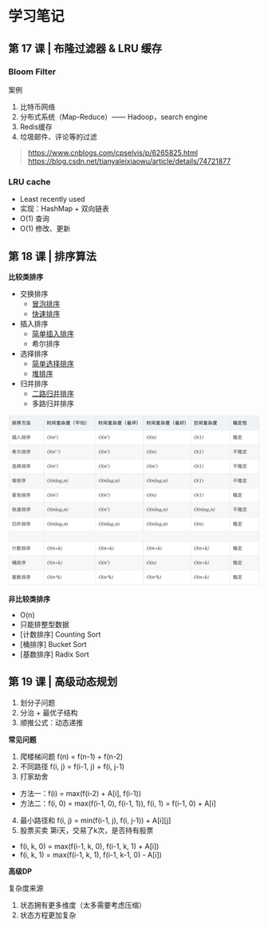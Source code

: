 # 学习笔记

## 第 17 课 | 布隆过滤器 & LRU 缓存

### Bloom Filter

案例

1. 比特币网络
2. 分布式系统（Map-Reduce）—— Hadoop，search engine
3. Redis缓存
4. 垃圾邮件、评论等的过滤

> https://www.cnblogs.com/cpselvis/p/6265825.html
> https://blog.csdn.net/tianyaleixiaowu/article/details/74721877

### LRU cache

+ Least recently used
+ 实现：HashMap + 双向链表
+ O(1) 查询
+ O(1) 修改、更新

## 第 18 课 | 排序算法

**比较类排序**

+ 交换排序
  - [冒泡排序](./sort-basic.js)
  - [快速排序](./sort-quick.js)
+ 插入排序
  - [简单插入排序](./sort-basic.js)
  - 希尔排序
+ 选择排序
  - [简单选择排序](./sort-basic.js)
  - [堆排序](./sort-heap.js)
+ 归并排序
  - [二路归并排序](./sort-merge.js)
  - 多路归并排序

![](./sort.png)

**非比较类排序**

+ O(n)
+ 只能排整型数据
+ [计数排序]  Counting Sort
+ [桶排序] Bucket Sort
+ [基数排序] Radix Sort

## 第 19 课 | 高级动态规划

1. 划分子问题
2. 分治 + 最优子结构
3. 顺推公式：动态递推

**常见问题**


1. 爬楼梯问题 f(n) = f(n-1) + f(n-2)
2. 不同路径 f(i, j) = f(i-1, j) + f(i, j-1)
3. 打家劫舍
  + 方法一：f(i) = max(f(i-2) + A[i], f(i-1))
  + 方法二：f(i, 0) = max(f(i-1, 0), f(i-1, 1)), f(i, 1) = f(i-1, 0) + A[i]
4. 最小路径和 f(i, j) = min(f(i-1, j), f(i, j-1)) + A[i][j]
5. 股票买卖 第i天，交易了k次，是否持有股票
  + f(i, k, 0) = max(f(i-1, k, 0), f(i-1,   k, 1) + A[i])
  + f(i, k, 1) = max(f(i-1, k, 1), f(i-1, k-1, 0) - A[i])

**高级DP**

复杂度来源

1. 状态拥有更多维度（太多需要考虑压缩）
2. 状态方程更加复杂
